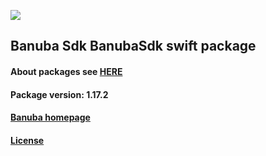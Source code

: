 [![](https://www.banuba.com/hubfs/Banuba_November2018/Images/Banuba%20SDK.png)](https://docs.banuba.com/far-sdk/tutorials/development/basic_integration?platform=ios)

## Banuba Sdk BanubaSdk swift package

#### About packages see [HERE](https://docs.banuba.com/far-sdk/tutorials/development/installation?platform=ios)

#### Package version: **1.17.2**

#### **[Banuba homepage](https://banuba.com)**

#### **[License](https://www.banuba.com/terms)**
